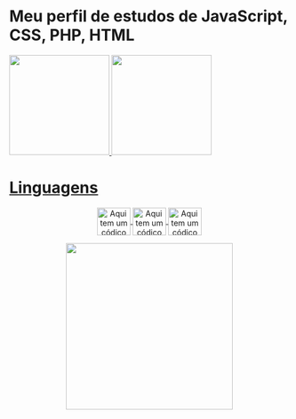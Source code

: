 

<!--
**RodriguesOmaisGato/RodriguesOmaisGato** is a ✨ _special_ ✨ repository because its `README.md` (this file) appears on your GitHub profile.

Here are some ideas to get you started:

- 🔭 I’m currently working on ...
- 🌱 I’m currently learning ...
- 👯 I’m looking to collaborate on ...
- 🤔 I’m looking for help with ...
- 💬 Ask me about ...
- 📫 How to reach me: ...
- 😄 Pronouns: ...
- ⚡ Fun fact: ...
-->

<h1>
  Meu perfil de estudos de <strong>JavaScript, CSS, PHP, HTML</strong>
</h1>

<div  align="left">
  <a href="https://github.com/RodriguesOMaisGato">
  <img height="180em" src="https://github-readme-stats.vercel.app/api?username=RodriguesOMaisGato&show_icons=true&theme=dark&include_all_commits=true&count_private=true"/>
  <img height="180em" src="https://github-readme-stats.vercel.app/api/top-langs/?username=RodriguesOMaisGato&layout=compact&langs_count=7&theme=dark"/>
</div>

<h1>Linguagens</h1>

<div style="display: inline_block" align="center">
  
  <img align="center" alt="Aqui tem um códico de JS" height="50" width="60" 
  src="https://cdn.jsdelivr.net/gh/devicons/devicon/icons/javascript/javascript-original.svg" />
  <img align="center" alt="Aqui tem um códico de HTML" height="50" width="60" 
  src="https://cdn.jsdelivr.net/gh/devicons/devicon/icons/html5/html5-original-wordmark.svg" />
  <img align="center" alt="Aqui tem um códico de CSS" height="50" width="60" 
  src="https://cdn.jsdelivr.net/gh/devicons/devicon/icons/css3/css3-original.svg" />
  
</div>
  
<div align="center">
  <img src="https://media4.giphy.com/media/PfHrNe1cSKAjC/giphy.gif?cid=ecf05e47cvx7jaetve0ndq49p6aan6v510dio365p6ftgcji&rid=giphy.gif&ct=g" width="300px" />
</div>  
  

